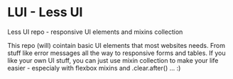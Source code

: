 # LUI - Less UI
Less UI repo - responsive UI elements and mixins collection

This repo (will) cointain basic UI elements that most websites needs. 
From stuff like error messages all the way to responsive forms and tables. If you like your own UI stuff, you can just use mixin collection to make your life easier - especialy with flexbox mixins and .clear.after() ... :)

